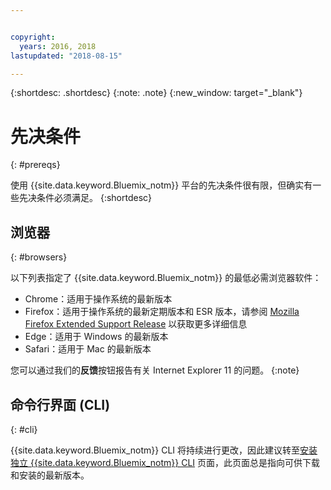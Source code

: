 ```yaml
---


copyright:
  years: 2016, 2018
lastupdated: "2018-08-15"

---
```


{:shortdesc: .shortdesc}
{:note: .note}
{:new_window: target="_blank"}

# 先决条件
{: #prereqs}

使用 {{site.data.keyword.Bluemix_notm}} 平台的先决条件很有限，但确实有一些先决条件必须满足。
{:shortdesc}

## 浏览器
{: #browsers}

以下列表指定了 {{site.data.keyword.Bluemix_notm}} 的最低必需浏览器软件：

 * Chrome：适用于操作系统的最新版本
 * Firefox：适用于操作系统的最新定期版本和 ESR 版本，请参阅 [Mozilla Firefox
Extended Support Release](https://www.mozilla.org/firefox/organizations/) 以获取更多详细信息
 * Edge：适用于 Windows 的最新版本
 * Safari：适用于 Mac 的最新版本
 
 您可以通过我们的**反馈**按钮报告有关 Internet Explorer 11 的问题。
{:note}

## 命令行界面 (CLI)
{: #cli}

{{site.data.keyword.Bluemix_notm}} CLI 将持续进行更改，因此建议转至[安装独立 {{site.data.keyword.Bluemix_notm}} CLI](/docs/cli/reference/ibmcloud/download_cli.html) 页面，此页面总是指向可供下载和安装的最新版本。
